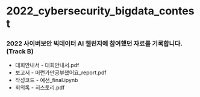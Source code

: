 # 2022_cybersecurity_bigdata_contest

### 2022 사이버보안 빅데이터 AI 챌린지에 참여했던 자료를 기록합니다.(Track B)

* 대회안내서 - 대회안내서.pdf
* 보고서 - 머런가만공부했어요_report.pdf
* 작성코드 - 예선_final.ipynb
* 회의록 - 히스토리.pdf
